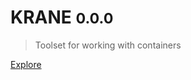 # <b>KRANE</b> <small>0.0.0</small>

> Toolset for working with containers

[Explore](getting-started)
